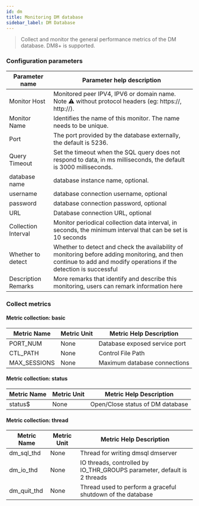 ```yaml
---
id: dm  
title: Monitoring DM database      
sidebar_label: DM Database   
---
```


> Collect and monitor the general performance metrics of the DM database. DM8+ is supported.

### Configuration parameters

| Parameter name | Parameter help description |
| ------- | ---------- |
| Monitor Host | Monitored peer IPV4, IPV6 or domain name. Note ⚠️ without protocol headers (eg: https://, http://). |
| Monitor Name | Identifies the name of this monitor. The name needs to be unique. |
| Port | The port provided by the database externally, the default is 5236. |
| Query Timeout | Set the timeout when the SQL query does not respond to data, in ms milliseconds, the default is 3000 milliseconds. |
| database name | database instance name, optional. |
| username | database connection username, optional |
| password | database connection password, optional |
| URL | Database connection URL, optional |
| Collection Interval | Monitor periodical collection data interval, in seconds, the minimum interval that can be set is 10 seconds |
| Whether to detect | Whether to detect and check the availability of monitoring before adding monitoring, and then continue to add and modify operations if the detection is successful |
| Description Remarks | More remarks that identify and describe this monitoring, users can remark information here |

### Collect metrics

#### Metric collection: basic

| Metric Name | Metric Unit | Metric Help Description |
| ------------ | -------- | ------------------ |
| PORT_NUM | None | Database exposed service port |
| CTL_PATH | None | Control File Path |
| MAX_SESSIONS | None | Maximum database connections |

#### Metric collection: status

| Metric Name | Metric Unit | Metric Help Description |
| -------- | -------- | ------------------ |
| status$ | None | Open/Close status of DM database |


#### Metric collection: thread

| Metric Name | Metric Unit | Metric Help Description |
| ------------- | -------- | ------------------------- |
| dm_sql_thd | None | Thread for writing dmsql dmserver |
| dm_io_thd | None | IO threads, controlled by IO_THR_GROUPS parameter, default is 2 threads |
| dm_quit_thd | None | Thread used to perform a graceful shutdown of the database |
